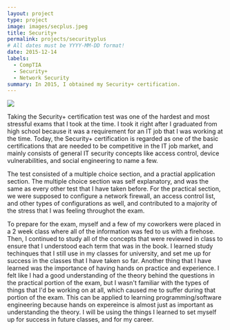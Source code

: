 ```yaml
---
layout: project
type: project
image: images/secplus.jpeg
title: Security+
permalink: projects/securityplus
# All dates must be YYYY-MM-DD format!
date: 2015-12-14
labels:
  - CompTIA
  - Security+
  - Network Security
summary: In 2015, I obtained my Security+ certification.
---
```


<img class="ui image" src="{{ site.baseurl }}/images/cotton-header.png">

Taking the Security+ certification test was one of the hardest and most stressful exams that I took at the time. I took it right after I graduated from high school because it was a requirement for an IT job that I was working at the time. Today, the Security+ certification is regarded as one of the basic certifications that are needed to be competitive in the IT job market, and mainly consists of general IT security concepts like access control, device vulnerabilities, and social engineering to name a few. 

The test consisted of a multiple choice section, and a practial application section. The multiple choice section was self explanatory, and was the same as every other test that I have taken before. For the practical section, we were supposed to configure a network firewall, an access control list, and other types of configurations as well, and contributed to a majority of the stress that I was feeling throughot the exam. 

To prepare for the exam, myself and a few of my coworkers were placed in a 2 week class where all of the information was fed to us with a firehose. Then, I continued to study all of the concepts that were reviewed in class to ensure that I understood each term that was in the book. I learned study techinques that I still use in my classes for university, and set me up for success in the classes that I have taken so far. Another thing that I have learned was the importance of having hands on practice and experience. I felt like I had a good understanding of the theory behind the questions in the practical portion of the exam, but I wasn't familiar with the types of things that I'd be working on at all, which caused me to suffer during that portion of the exam. This can be applied to learning programming/software engineering because hands on expereince is almost just as important as understanding the theory. I will be using the things I learned to set myself up for success in future classes, and for my career. 

